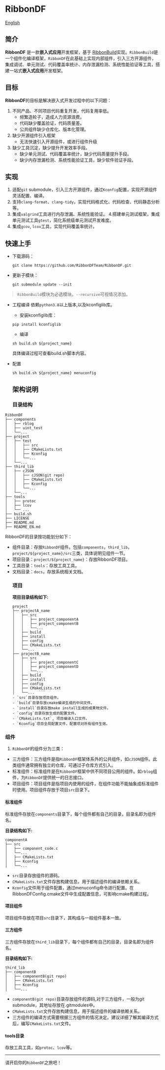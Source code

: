 # RibbonDF
[English](README_EN.md)

## 简介
**RibbonDF** 是一款**嵌入式应用**开发框架，基于 [RibbonBuild](https://github.com/RibbonDFTeam/RibbonBuild)实现。`RibbonBuild`是一个组件化编译框架，`RibbonDF`在此基础上实现内部组件，引入三方开源组件，集成调试、单元测试、代码覆盖率统计、内存泄漏检测、系统性能验证等工具，搭建一站式**嵌入式应用**开发框架。

## 目标
**RibbonDF**的目标是解决嵌入式开发过程中的以下问题：
1. 不同产品、不同项目代码重复开发，代码复用率低。
   - 频繁造轮子，造成人力资源浪费。
   - 代码缺少覆盖验证，代码质量差。
   - 公共组件缺少仓库化、版本化管理。
2. 缺少开源组件引入框架
   - 无法快速引入开源组件，或进行组件升级
3. 缺少工具沉淀，缺少提升开发效率手段。
   - 缺少单元测试、代码覆盖率统计，缺少代码质量提升手段。
   - 缺少内存泄漏检测、系统性能验证工具，缺少软件验证手段。

## 实现
1.  适配`git` submodule，引入三方开源组件，通过`Kconfig`配置，实现开源组件灵活配置、编译。
2.  支持`clang-format`、`clang-tidy`，实现代码格式化、代码检查、代码静态分析等。
3. 集成`valgrind`工具进行内存泄漏、系统性能验证。
4.搭建单元测试框架，集成单元测试工具`gtest`，简化系统级单元测试开发难度。
5. 集成`gcov`, `lcov`工具，实现代码覆盖率统计。

## 快速上手
- 下载源码：
  ```
  git clone https://github.com/RibbonDFTeam/RibbonDF.git
  ```
- 更新子模块：
   ```
   git submodule update --init
   ```
> `RibbonBuild`模块为必选模块。`--recursive`可视情况添加。

- 工程编译
    依赖`python3.8`以上版本,以及kconfiglib库。
    - 安装kconfiglib库：
    ```
    pip install kconfiglib
    ```
    - 编译
    ```
    sh build.sh ${project_name}
    ```
    具体编译过程可查看build.sh脚本内容。
- 配置
    ```
    sh build.sh ${project_name} menuconfig
    ```

   ## 架构说明

   ### 目录结构
```
RibbonDF
├── components
│   ├── rblog
│   ├── uint_test
│   └──...
├── project
│   ├── test
│   │   ├── src
│   │   ├── CMakeLists.txt
│   │   ├── Kconfig
│   │   └──...
│   └──...
├── third_lib
│   ├── cJSON
│   │   ├── cJSON(git repo)
│   │   ├── CMakeLists.txt
│   │   ├── Kconfig
│   │   └──...
│   └──...
├── tools
│   ├── protoc
│   ├── lcov
│   └── ...
├── build.sh
├── LICENSE
├── README.md
├── README_EN.md
```

RibbonDF的目录按功能划分如下：
- 组件目录：存放`RibbonDF`组件。包括`components`，`third_lib`，`project/${project_name}/src`三类，具体说明见组件一节。
- 项目目录：`project/${project_name}`：存放RibbonDF项目。
- 工具目录：`tools`：存放工具工具。
- 文档目录：`docs`，存放系统相关文档。
   ### 项目
   **项目目录结构如下:**
   ```
   project
   ├── projectA_name
   │   ├── src
   │   │   ├── project_componentA
   │   │   ├── project_componentB
   │   │   └──...
   │   ├── build
   │   ├── install
   │   ├── config
   │   ├── CMakeLists.txt
   │   └──...
   ├── projectB_name
   │   ├── src
   │   │   ├── project_componentC
   │   │   ├── project_componentD
   │   │   └──...
   │   ├── build
   │   ├── install
   │   ├── config
   │   ├── CMakeLists.txt
   │   └──...  ```
   - `src`目录存放项目组件。
   - `build`目录存放cmake编译生成的中间文件。
   - `install`目录存放make install生成的成果物文件。
   - `config`目录存放生成的配置文件。
   - `CMakeLists.txt`, 项目编译入口文件。
   - `Kconfig`项目全局配置文件，配置项对所有组件生效。

### 组件
 1. `RibbonDF`的组件分为三类：
   - 三方组件：三方组件是指`RibbonDF`框架体系外的公共组件，如`cJSON`组件。此类组件通常拥有独立的仓库，可通过子仓库方式引入。
   - 标准组件：标准组件是在`RibbonDF`框架中供不同项目公用的组件。如`rblog`组件，为`RibbonDF`提供统一的日志接口。
   - 项目组件：项目组件是指项目内使用的组件，在组件功能不能抽象成标准组件时使用。项目组件存放于项目`src`目录下。

   #### 标准组件
   标准组件存放在`components`目录下，每个组件都有自己的目录，目录名即为组件名。

   **目录结构如下:**
   ```
   componentA
   ├── src
   │   ├── component_code.c
   │   └──...
   │   ├── CMakeLists.txt
   │   ├── Kconfig
   │   └──...
   ```
   - `src`目录存放组件的源码。
   - `CMakeLists.txt`文件存放构建信息，用于描述组件的编译依赖关系。
   - `Kconfig`文件用于组件配置，通过menuconfig命令进行配置。在RibbonDFConfig.cmake文件中生成配置信息，可影响cmake构建过程。

   #### 项目组件
   项目组件存放在项目`src`目录下，其构成与一般组件基本一致。

   #### 三方组件
   三方组件存放在`third_lib`目录下，每个组件都有自己的目录，目录名即为组件名。

   **目录结构如下:**
   ```
   third_lib
   ├── componentB
   │   ├── componentB(git repo)
   │   ├── CMakeLists.txt
   │   ├── Kconfig
   │   └──...
   ```
   - `componentB(git repo)`目录存放组件的源码,对于三方组件，一般为git submodule，其地址存放在.gitmodules中。
   - `CMakeLists.txt`文件存放构建信息，用于描述组件的编译依赖关系。
   - 三方组件的编译方式需要根据三方组件的情况决定。建议详细了解其编译方式后，编写`CMakeLists.txt`文件。

   #### tools目录
   存放工具工具，如`protoc`、`lcov`等。

---
请开启你的`RibbonDF`之旅吧！
